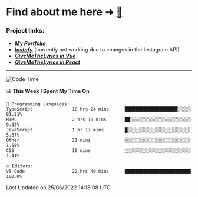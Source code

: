 # Find about me here ➜ [🧑](https://pauabella.dev)

### Project links:
- ***[My Portfolio](https://pauabella.dev)***
- ***[Instafy](https://instafy.me)*** (currently not working due to changes in the Instagram API)
- ***[GiveMeTheLyrics in Vue](https://lyrics.pauabella.dev)***
- ***[GiveMeTheLyrics in React](https://pauabella.dev/GiveMeTheLyrics)***

---
<!--START_SECTION:waka-->
![Code Time](http://img.shields.io/badge/Code%20Time-1%2C204%20hrs%2028%20mins-blue)

📊 **This Week I Spent My Time On** 

```text
💬 Programming Languages: 
TypeScript               18 hrs 24 mins      ████████████████████░░░░░   81.21% 
HTML                     2 hrs 10 mins       ██░░░░░░░░░░░░░░░░░░░░░░░   9.62% 
JavaScript               1 hr 17 mins        █░░░░░░░░░░░░░░░░░░░░░░░░   5.67% 
Other                    21 mins             ░░░░░░░░░░░░░░░░░░░░░░░░░   1.55% 
CSS                      19 mins             ░░░░░░░░░░░░░░░░░░░░░░░░░   1.41%

🔥 Editors: 
VS Code                  22 hrs 40 mins      █████████████████████████   100.0%

```


 Last Updated on 25/06/2022 14:18:08 UTC
<!--END_SECTION:waka-->
